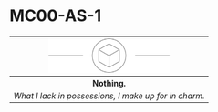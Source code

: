 # MC00-AS-1

| <img src="../images/card-icons/d6.png" height="60" /> |
|:---:|
| **Nothing.** |
| *What I lack in possessions, I make up for in charm.* |
